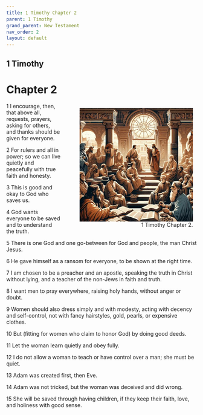 ```yaml
---
title: 1 Timothy Chapter 2
parent: 1 Timothy
grand_parent: New Testament
nav_order: 2
layout: default
---
```


## 1 Timothy

# Chapter 2

<figure style="float: right; margin-right: 10px;">
    <img src="/assets/Image/1 Timothy/500/2.jpg" alt="1 Timothy Chapter 2" style="width: 300px; height: 300px; float: right;padding-left: 10px;"/>
    <figcaption style="clear: both;text-align: right;">1 Timothy Chapter 2.</figcaption>
</figure>
1 I encourage, then, that above all, requests, prayers, asking for others, and thanks should be given for everyone.

2 For rulers and all in power; so we can live quietly and peacefully with true faith and honesty.

3 This is good and okay to God who saves us.

4 God wants everyone to be saved and to understand the truth.

5 There is one God and one go-between for God and people, the man Christ Jesus.

6 He gave himself as a ransom for everyone, to be shown at the right time.

7 I am chosen to be a preacher and an apostle, speaking the truth in Christ without lying, and a teacher of the non-Jews in faith and truth.

8 I want men to pray everywhere, raising holy hands, without anger or doubt.

9 Women should also dress simply and with modesty, acting with decency and self-control, not with fancy hairstyles, gold, pearls, or expensive clothes.

10 But (fitting for women who claim to honor God) by doing good deeds.

11 Let the woman learn quietly and obey fully.

12 I do not allow a woman to teach or have control over a man; she must be quiet.

13 Adam was created first, then Eve.

14 Adam was not tricked, but the woman was deceived and did wrong.

15 She will be saved through having children, if they keep their faith, love, and holiness with good sense.


